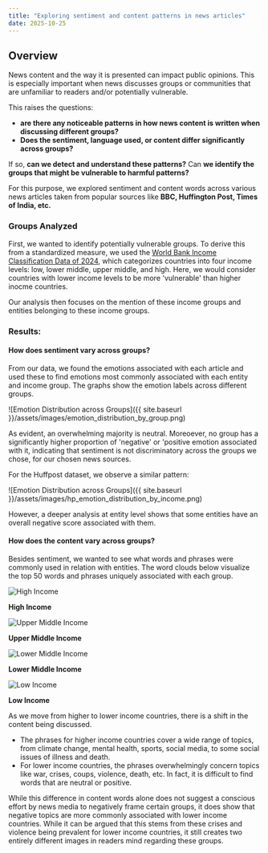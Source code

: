 ```yaml
---
title: "Exploring sentiment and content patterns in news articles"
date: 2025-10-25
---
```

## Overview

News content and the way it is presented can impact public opinions. This is especially important when news discusses groups or communities that are unfamiliar to readers and/or potentially vulnerable.  

This raises the questions: 
*  **are there any noticeable patterns in how news content is written when discussing different groups?**
*  **Does the sentiment, language used, or content differ significantly across groups?**
  
If so, **can we detect and understand these patterns?** Can **we identify the groups that might be vulnerable to harmful patterns?** 

For this purpose, we explored sentiment and content words across various news articles taken from popular sources like **BBC, Huffington Post, Times of India, etc.**  

### Groups Analyzed
First, we wanted to identify potentially vulnerable groups. To derive this from a standardized measure, we used the [World Bank Income Classification Data of 2024](https://datahelpdesk.worldbank.org/knowledgebase/articles/906519-world-bank-country-and-lending-groups), which categorizes countries into four income levels: low, lower middle, upper middle, and high. Here, we would consider countries with lower income levels to be more 'vulnerable' than higher inocme countries.

Our analysis then focuses on the mention of these income groups and entities belonging to these income groups.

### Results:

#### How does sentiment vary across groups? 

From our data, we found the emotions associated with each article and used these to find emotions most commonly associated with each entity and income group. The graphs show the emotion labels across different groups. 

![Emotion Distribution across Groups]({{ site.baseurl }}/assets/images/emotion_distribution_by_group.png)

As evident, an overwhelming majority is neutral. Moreoever, no group has a significantly higher proportion of 'negative' or 'positive emotion associated with it, indicating that sentiment is not discriminatory across the groups we chose, for our chosen news sources.

For the Huffpost dataset, we observe a similar pattern:

![Emotion Distribution across Groups]({{ site.baseurl }}/assets/images/hp_emotion_distribution_by_income.png)

However, a deeper analysis at entity level shows that some entities have an overall negative score associated with them. 

#### How does the content vary across groups? 

Besides sentiment, we wanted to see what words and phrases were commonly used in relation with entities. The word clouds below visualize the top 50 words and phrases uniquely associated with each group. 

<div class="image-grid">
  <div>
    <img src="{{ site.baseurl }}/assets/images/high-income-word-cloud-2.png" alt="High Income">
    <p><strong>High Income</strong></p>
  </div>
  <div>
    <img src="{{ site.baseurl }}/assets/images/u-middle-word-cloud-2.png" alt="Upper Middle Income">
    <p><strong>Upper Middle Income</strong></p>
  </div>
  <div>
    <img src="{{ site.baseurl }}/assets/images/assets/images/l-middle-word-cloud-2.png" alt="Lower Middle Income">
    <p><strong>Lower Middle Income</strong></p>
  </div>
  <div>
    <img src="{{ site.baseurl }}/assets/images/low-income-word-cloud-2.png" alt="Low Income">
    <p><strong>Low Income</strong></p>
  </div>

As we move from higher to lower income countries, there is a shift in the content being discussed. 
* The phrases for higher income countries cover a wide range of topics, from climate change, mental health, sports, social media, to some social issues of illness and death.
* For lower income countries, the phrases overwhelmingly concern topics like war, crises, coups, violence, death, etc. In fact, it is difficult to find words that are neutral or positive.

 While this difference in content words alone does not suggest a conscious effort by news media to negatively frame certain groups, it does show that negative topics are more commonly associated with lower income countries. While it can be argued that this stems from these crises and violence being prevalent for lower income countries, it still creates two entirely different images in readers mind regarding these groups. 



